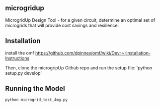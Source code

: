 ## microgridup

MicrogridUp Design Tool - for a given circuit, determine an optimal set of microgrids that will provide cost savings and resilience.

## Installation

install the omf https://github.com/dpinney/omf/wiki/Dev-~-Installation-Instructions

Then, clone the microgripUp Github repo and run the setup file: 'python setup.py develop'

## Running the Model

`python microgrid_test_4mg.py`
